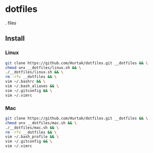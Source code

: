 # dotfiles

. files

## Install

### Linux

```bash
git clone https://github.com/Hurtak/dotfiles.git __dotfiles && \
chmod u+x __dotfiles/linux.sh && \
./__dotfiles/linux.sh && \
rm -rfv __dotfiles && \
vim ~/.bashrc && \
vim ~/.bash_aliases && \
vim ~/.gitconfig && \
vim ~/.vimrc
```

### Mac

```bash
git clone https://github.com/Hurtak/dotfiles.git __dotfiles && \
chmod u+x __dotfiles/mac.sh && \
./__dotfiles/mac.sh && \
rm -rfv __dotfiles && \
vim ~/.bash_profile && \
vim ~/.gitconfig && \
vim ~/.vimrc
```
